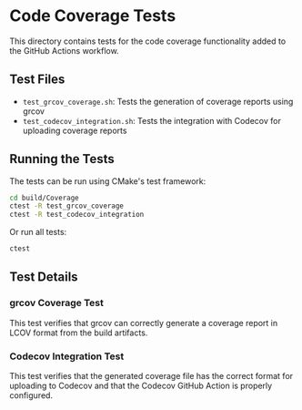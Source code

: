 # Code Coverage Tests

This directory contains tests for the code coverage functionality added to the GitHub Actions workflow.

## Test Files

- `test_grcov_coverage.sh`: Tests the generation of coverage reports using grcov
- `test_codecov_integration.sh`: Tests the integration with Codecov for uploading coverage reports

## Running the Tests

The tests can be run using CMake's test framework:

```bash
cd build/Coverage
ctest -R test_grcov_coverage
ctest -R test_codecov_integration
```

Or run all tests:

```bash
ctest
```

## Test Details

### grcov Coverage Test
This test verifies that grcov can correctly generate a coverage report in LCOV format from the build artifacts.

### Codecov Integration Test
This test verifies that the generated coverage file has the correct format for uploading to Codecov and that the Codecov GitHub Action is properly configured.